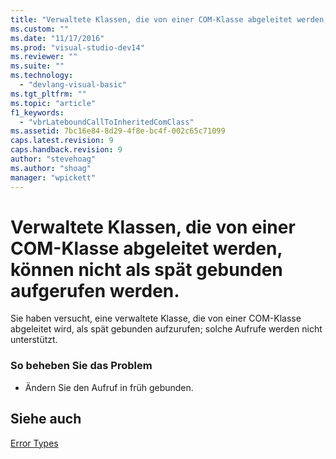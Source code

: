 ```yaml
---
title: "Verwaltete Klassen, die von einer COM-Klasse abgeleitet werden, k&#246;nnen nicht als sp&#228;t gebunden aufgerufen werden. | Microsoft Docs"
ms.custom: ""
ms.date: "11/17/2016"
ms.prod: "visual-studio-dev14"
ms.reviewer: ""
ms.suite: ""
ms.technology: 
  - "devlang-visual-basic"
ms.tgt_pltfrm: ""
ms.topic: "article"
f1_keywords: 
  - "vbrLateboundCallToInheritedComClass"
ms.assetid: 7bc16e84-8d29-4f8e-bc4f-002c65c71099
caps.latest.revision: 9
caps.handback.revision: 9
author: "stevehoag"
ms.author: "shoag"
manager: "wpickett"
---
```

# Verwaltete Klassen, die von einer COM-Klasse abgeleitet werden, k&#246;nnen nicht als sp&#228;t gebunden aufgerufen werden.
Sie haben versucht, eine verwaltete Klasse, die von einer COM\-Klasse abgeleitet wird, als spät gebunden aufzurufen; solche Aufrufe werden nicht unterstützt.  
  
### So beheben Sie das Problem  
  
-   Ändern Sie den Aufruf in früh gebunden.  
  
## Siehe auch  
 [Error Types](../../visual-basic/programming-guide/language-features/error-types.md)